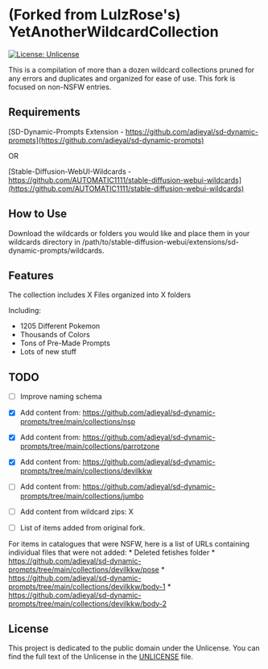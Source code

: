 (Forked from LulzRose's) YetAnotherWildcardCollection
=============

[![License: Unlicense](https://img.shields.io/badge/license-Unlicense-blue.svg)](https://opensource.org/licenses/unlicense)

This is a compilation of more than a dozen wildcard collections pruned for any errors and duplicates and organized for ease of use. This fork is focused on non-NSFW entries. 

## Requirements

[SD-Dynamic-Prompts Extension - https://github.com/adieyal/sd-dynamic-prompts](https://github.com/adieyal/sd-dynamic-prompts)

OR

[Stable-Diffusion-WebUI-Wildcards - https://github.com/AUTOMATIC1111/stable-diffusion-webui-wildcards](https://github.com/AUTOMATIC1111/stable-diffusion-webui-wildcards)

## How to Use

Download the wildcards or folders you would like and place them in your wildcards directory in /path/to/stable-diffusion-webui/extensions/sd-dynamic-prompts/wildcards.

Features
--------

The collection includes X Files organized into X folders

Including:
- 1205 Different Pokemon
- Thousands of Colors
- Tons of Pre-Made Prompts
- Lots of new stuff

## TODO

- [ ] Improve naming schema
- [X] Add content from: https://github.com/adieyal/sd-dynamic-prompts/tree/main/collections/nsp
- [X] Add content from: https://github.com/adieyal/sd-dynamic-prompts/tree/main/collections/parrotzone
- [X] Add content from:	https://github.com/adieyal/sd-dynamic-prompts/tree/main/collections/devilkkw
- [ ] Add content from: https://github.com/adieyal/sd-dynamic-prompts/tree/main/collections/jumbo
- [ ] Add content from wildcard zips: X
- [ ] List of items added from original fork.


For items in catalogues that were NSFW, here is a list of URLs containing individual files that were not added:
	* Deleted fetishes folder
	* https://github.com/adieyal/sd-dynamic-prompts/tree/main/collections/devilkkw/pose
	* https://github.com/adieyal/sd-dynamic-prompts/tree/main/collections/devilkkw/body-1
	* https://github.com/adieyal/sd-dynamic-prompts/tree/main/collections/devilkkw/body-2

## License

This project is dedicated to the public domain under the Unlicense.
You can find the full text of the Unlicense in the [UNLICENSE](UNLICENSE) file.
